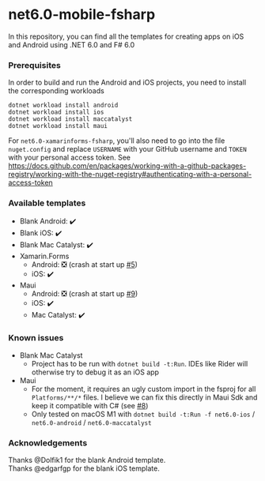 # net6.0-mobile-fsharp

In this repository, you can find all the templates for creating apps on iOS and Android using .NET 6.0 and F# 6.0

### Prerequisites
In order to build and run the Android and iOS projects, you need to install the corresponding workloads
```
dotnet workload install android
dotnet workload install ios
dotnet workload install maccatalyst
dotnet workload install maui
```

For `net6.0-xamarinforms-fsharp`, you'll also need to go into the file `nuget.config` and replace `USERNAME` with your GitHub username and `TOKEN` with your personal access token.
See https://docs.github.com/en/packages/working-with-a-github-packages-registry/working-with-the-nuget-registry#authenticating-with-a-personal-access-token

### Available templates
- Blank Android: ✔️
- Blank iOS: ✔️
- Blank Mac Catalyst: ✔️
- Xamarin.Forms
  - Android: ❎ (crash at start up [#5](https://github.com/fabulousfx/net6.0-mobile-fsharp/issues/5))
  - iOS: ✔️
- Maui
  - Android: ❎ (crash at start up [#9](https://github.com/fabulousfx/net6.0-mobile-fsharp/issues/9))
  - iOS: ✔️
  - Mac Catalyst: ✔️

### Known issues

- Blank Mac Catalyst
  - Project has to be run with `dotnet build -t:Run`. IDEs like Rider will otherwise try to debug it as an iOS app
- Maui
  - For the moment, it requires an ugly custom import in the fsproj for all `Platforms/**/*` files. I believe we can fix this directly in Maui Sdk and keep it compatible with C# (see [#8](https://github.com/fabulousfx/net6.0-mobile-fsharp/issues/8))
  - Only tested on macOS M1 with `dotnet build -t:Run -f net6.0-ios` / `net6.0-android` / `net6.0-maccatalyst`

### Acknowledgements

Thanks @Dolfik1 for the blank Android template.  
Thanks @edgarfgp for the blank iOS template.
